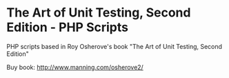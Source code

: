 The Art of Unit Testing, Second Edition - PHP Scripts
======================

PHP scripts based in Roy Osherove's book "The Art of Unit Testing, Second Edition"

Buy book: http://www.manning.com/osherove2/
